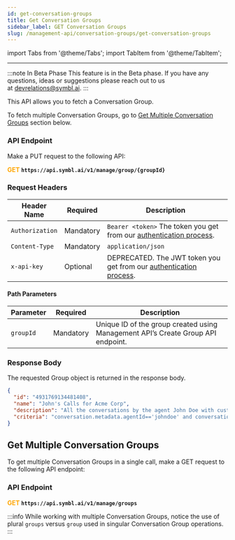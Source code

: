 ```yaml
---
id: get-conversation-groups
title: Get Conversation Groups 
sidebar_label: GET Conversation Groups
slug: /management-api/conversation-groups/get-conversation-groups
---
```


import Tabs from '@theme/Tabs';
import TabItem from '@theme/TabItem';

---

:::note In Beta Phase
This feature is in the Beta phase. If you have any questions, ideas or suggestions please reach out to us at devrelations@symbl.ai.
:::

This API allows you to fetch a Conversation Group. 

To fetch multiple Conversation Groups, go to [Get Multiple Conversation Groups](#get-multiple-conversation-groups) section below. 

### API Endpoint

Make a PUT request to the following API:

**<font color="orange">GET</font> `https://api.symbl.ai/v1/manage/group/{groupId}`**

### Request Headers

Header Name  | Required | Description
---------- | ------- |  ------- |
```Authorization``` | Mandatory | `Bearer <token>` The token you get from our [authentication process](/docs/developer-tools/authentication).
```Content-Type	``` | Mandatory | `application/json` 
```x-api-key``` | Optional | DEPRECATED. The JWT token you get from our [authentication process](/docs/developer-tools/authentication).

#### Path Parameters

| Parameter | Required | Description |
|--------|----------|---- |
`groupId` | Mandatory | Unique ID of the group created using Management API’s Create Group API endpoint. |

### Response Body

The requested Group object is returned in the response body.

```json
{
  "id": "4931769134481408",
  "name": "John's Calls for Acme Corp",
  "description": "All the conversations by the agent John Doe with customer Acme Corp are captured in this Group",
  "criteria": "conversation.metadata.agentId=='johndoe' and conversation.metadata.customerId=='88338833'"
}
```
## Get Multiple Conversation Groups

To get multiple Conversation Groups in a single call, make a GET request to the following API endpoint:

### API Endpoint

**<font color="orange">GET</font> `https://api.symbl.ai/v1/manage/groups`**

:::info 
While working with multiple Conversation Groups, notice the use of plural `groups` versus `group` used in singular Conversation Group operations.
:::